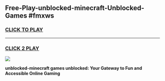 
## Free-Play-unblocked-minecraft-Unblocked-Games #fmxws
<h3>
<a href="https://news.freeplayer.one?title=unblocked-minecraft&ref=8M">CLICK TO PLAY</a></h3>
<hr>

<h3>
<a href="https://news.freeplayer.one?title=unblocked-minecraft&ref=8M">CLICK 2 PLAY</a>
  
</h3>

<a href="https://news.freeplayer.one?title=unblocked-minecraft&ref=8M"><img src="https://clearcache.store/games.png"></a>


**unblocked-minecraft games unblocked: Your Gateway to Fun and Accessible Online Gaming**
